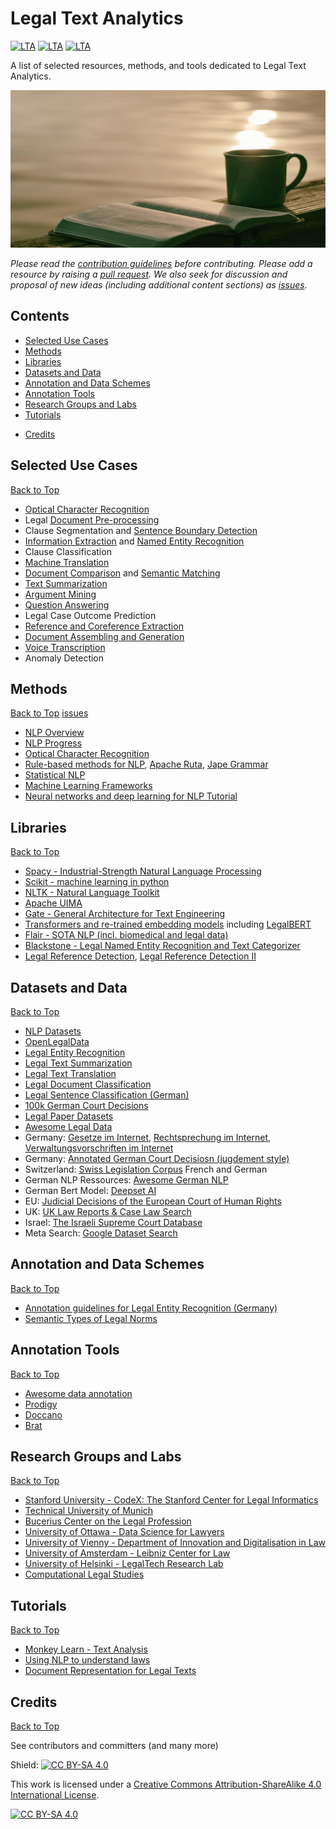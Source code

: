 # Legal Text Analytics
[![LTA](https://img.shields.io/badge/CLP-Ecosystem-blue)](https://github.com/Liquid-Legal-Institute/Common-Legal-Platform)
[![LTA](https://img.shields.io/badge/CLP-Code-red)](https://github.com/Liquid-Legal-Institute/Common-Legal-Platform)
[![LTA](https://img.shields.io/badge/CLP-Community-orange)](https://github.com/Liquid-Legal-Institute/Common-Legal-Platform)

A list of selected resources, methods, and tools dedicated to Legal Text Analytics. 


![Logo](/images/unsplashmainimage.png)

_Please read the [contribution guidelines](contributing.md) before contributing. Please add a resource by raising a [pull request](https://github.com/Liquid-Legal-Institute/Legal-Text-Analytics/pulls). We also seek for discussion and proposal of new ideas (including additional content sections) as [issues](https://github.com/Liquid-Legal-Institute/Legal-Text-Analytics/issues)._

## Contents

* [Selected Use Cases](#selected-use-cases)
* [Methods](#methods)
* [Libraries](#libraries)
* [Datasets and Data](#datasets-and-data)
* [Annotation and Data Schemes](#annotations-schemes-and-data-schemes)
* [Annotation Tools](#annotation-tools)
* [Research Groups and Labs](#research-groups-and-labs)
* [Tutorials](#tutorials)
<!---* [Conferences](#conferences)--->
<!---* [Tutorials and Online Courses](#tutorials)
  * [Reading Content](#reading-content)
  * [Videos and Courses](#videos-and-online-courses)
  * [Books](#books)--->
<!---* [LTA in German](#nlp-in-korean)
* [LTA in English](#nlp-in-arabic)
* [LTA in Chinese](#nlp-in-chinese)
* [LTA in French](#nlp-in-german)--->
* [Credits](#credits)

## Selected Use Cases
[Back to Top](#contents)

- [Optical Character Recognition](https://en.wikipedia.org/wiki/Optical_character_recognition)
- Legal [Document Pre-processing](https://towardsdatascience.com/nlp-text-preprocessing-a-practical-guide-and-template-d80874676e79)
- Clause Segmentation and [Sentence Boundary Detection](https://en.wikipedia.org/wiki/Sentence_boundary_disambiguation)
- [Information Extraction](https://en.wikipedia.org/wiki/Information_extraction) and [Named Entity Recognition](https://en.wikipedia.org/wiki/Named-entity_recognition)
- Clause Classification
- [Machine Translation](https://en.wikipedia.org/wiki/Machine_translation)
- [Document Comparison](https://en.wikipedia.org/wiki/Document_comparison) and [Semantic Matching](https://en.wikipedia.org/wiki/Semantic_matching)
- [Text Summarization](https://en.wikipedia.org/wiki/Automatic_summarization)
- [Argument Mining](https://en.wikipedia.org/wiki/Argument_mining)
- [Question Answering](https://en.wikipedia.org/wiki/Question_answering)
- Legal Case Outcome Prediction
- [Reference and Coreference Extraction](https://en.wikipedia.org/wiki/Coreference)
- [Document Assembling and Generation](https://en.wikipedia.org/wiki/Document_automation)
- [Voice Transcription](https://en.wikipedia.org/wiki/Speech_recognition)
- Anomaly Detection

## Methods
[Back to Top](#contents)
[issues](https://github.com/Liquid-Legal-Institute/Legal-Text-Analytics/issues)

- [NLP Overview](https://nlpoverview.com/)
- [NLP Progress](https://nlpprogress.com/)
- [Optical Character Recognition](https://github.com/kba/awesome-ocr)
- [Rule-based methods for NLP](https://github.com/topics/rule-based-nlp), [Apache Ruta](https://uima.apache.org/ruta.html), [Jape Grammar](https://gate.ac.uk/sale/thakker-jape-tutorial/GATE%20JAPE%20manual.pdf)
- [Statistical NLP](https://github.com/uclnlp/stat-nlp-book) 
- [Machine Learning Frameworks](https://github.com/josephmisiti/awesome-machine-learning)
- [Neural networks and deep learning for NLP Tutorial](https://github.com/graykode/nlp-tutorial)

## Libraries
[Back to Top](#contents)
- [Spacy - Industrial-Strength Natural Language Processing](https://spacy.io/)
- [Scikit - machine learning in python](https://scikit-learn.org/)
- [NLTK - Natural Language Toolkit](https://www.nltk.org)
- [Apache UIMA](https://uima.apache.org/)
- [Gate - General Architecture for Text Engineering](https://gate.ac.uk/)
- [Transformers and re-trained embedding models](https://huggingface.co/) including [LegalBERT](https://arxiv.org/abs/2010.02559)
- [Flair - SOTA NLP (incl. biomedical and legal data)](https://github.com/flairNLP/flair)
- [Blackstone - Legal Named Entity Recognition and Text Categorizer](https://github.com/ICLRandD/Blackstone)
- [Legal Reference Detection](https://github.com/neo-search/juristische-verweiserkennung), [Legal Reference Detection II](https://github.com/openlegaldata/legal-reference-extraction)

## Datasets and Data
[Back to Top](#contents)
- [NLP Datasets](https://github.com/niderhoff/nlp-datasets)
- [OpenLegalData](https://openlegaldata.io/)
- [Legal Entity Recognition](https://github.com/elenanereiss/Legal-Entity-Recognition)
- [Legal Text Summarization](https://mediatum.ub.tum.de/670493?show_id=1446654)
- [Legal Text Translation](https://mediatum.ub.tum.de/670493?show_id=1446655)
- [Legal Document Classification](https://mediatum.ub.tum.de/670493?show_id=1446653)
- [Legal Sentence Classification (German)](https://github.com/sebischair/Legal-Sentence-Classification-Datasets-and-Models)
- [100k German Court Decisions](http://openlegaldata.io/research/2019/02/19/court-decision-dataset.html)
- [Legal Paper Datasets](https://github.com/thunlp/LegalPapers#datasets)
- [Awesome Legal Data](https://github.com/openlegaldata/awesome-legal-data)
- Germany: [Gesetze im Internet](https://www.gesetze-im-internet.de/), [Rechtsprechung im Internet](http://www.rechtsprechung-im-internet.de/), [Verwaltungsvorschriften im Internet](http://www.verwaltungsvorschriften-im-internet.de/)
- Germany: [Annotated German Court Decisiosn (jugdement style)](https://zenodo.org/record/3936490)
- Switzerland: [Swiss Legislation Corpus](https://pub.cl.uzh.ch/corpora/PaCoCo/Swiss_Legislation_Corpus/) French and German
- German NLP Ressources: [Awesome German NLP](https://github.com/adbar/German-NLP)
- German Bert Model: [Deepset AI](https://deepset.ai/german-bert)
- EU: [Judicial Decisions of the European Court of Human Rights](https://github.com/masha-medvedeva/ECtHR_crystal_ball)
- UK: [UK Law Reports & Case Law Search](https://www.iclr.co.uk/)
- Israel: [The Israeli Supreme Court Database](https://iscd.huji.ac.il/data)
- Meta Search: [Google Dataset Search](https://datasetsearch.research.google.com/)

## Annotation and Data Schemes
[Back to Top](#contents)

- [Annotation guidelines for Legal Entity Recognition (Germany)](https://github.com/elenanereiss/Legal-Entity-Recognition/blob/master/docs/Annotationsrichtlinien.pdf)
- [Semantic Types of Legal Norms](https://wwwmatthes.in.tum.de/file/18x0ledera9rh/Sebis-Public-Website/-/Semantic-Types-of-Legal-Norms-in-German-Laws-Classification-and-Analysis-Using-Local-Linear-Explanations/Wa18c.pdf)

## Annotation Tools
[Back to Top](#contents)

- [Awesome data annotation](https://github.com/taivop/awesome-data-annotation)
- [Prodigy](https://prodi.gy/)
- [Doccano](https://github.com/doccano/doccano)
- [Brat](https://brat.nlplab.org/)

## Research Groups and Labs
[Back to Top](#contents)

- [Stanford University - CodeX: The Stanford Center for Legal Informatics](https://law.stanford.edu/codex-the-stanford-center-for-legal-informatics/)
- [Technical University of Munich](https://wwwmatthes.in.tum.de/pages/9vnvmfknjsc/LegalTech-NLP-KR-ML-NLG)
- [Bucerius Center on the Legal Profession](https://www.law-school.de/forschung-fakultaet/institute-und-zentren/center-on-the-legal-profession)
- [University of Ottawa - Data Science for Lawyers](https://www.datascienceforlawyers.org/)
- [University of Vienny - Department of Innovation and Digitalisation in Law](https://id.univie.ac.at/)
- [University of Amsterdam - Leibniz Center for Law](http://www.leibnizcenter.org/)
- [University of Helsinki - LegalTech Research Lab](https://www.helsinki.fi/en/networks/legal-tech-lab/research)
- [Computational Legal Studies](https://computationallegalstudies.com/)

## Tutorials
[Back to Top](#contents)

- [Monkey Learn - Text Analysis](https://monkeylearn.com/text-analysis/)
- [Using NLP to understand laws](https://towardsdatascience.com/using-nlp-to-understand-laws-95278624ae5)
- [Document Representation for Legal Texts](https://medium.com/doctrine/a-single-legal-text-representation-at-doctrine-the-legal-camembert-a5ee2b851763)

## Credits
[Back to Top](#contents)

See contributors and committers (and many more)

Shield: [![CC BY-SA 4.0][cc-by-sa-shield]][cc-by-sa]

This work is licensed under a
[Creative Commons Attribution-ShareAlike 4.0 International License][cc-by-sa].

[![CC BY-SA 4.0][cc-by-sa-image]][cc-by-sa]

[cc-by-sa]: http://creativecommons.org/licenses/by-sa/4.0/
[cc-by-sa-image]: https://licensebuttons.net/l/by-sa/4.0/88x31.png
[cc-by-sa-shield]: https://img.shields.io/badge/License-CC%20BY--SA%204.0-lightgrey.svg
